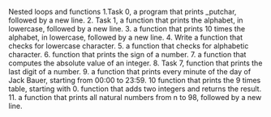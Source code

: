 Nested loops and functions
1.Task 0, a program that prints _putchar, followed by a new line.
2. Task 1,
a function that prints the alphabet, in lowercase, followed by a new line.
3. a function that prints 10 times the alphabet, in lowercase, followed by a new line.
4. Write a function that checks for lowercase character.
5. a function that checks for alphabetic character.
6.  function that prints the sign of a number.
7. a function that computes the absolute value of an integer.
8. Task 7, function that prints the last digit of a number.
9. a function that prints every minute of the day of Jack Bauer, starting from 00:00 to 23:59.
10 function that prints the 9 times table, starting with 0.
 function that adds two integers and returns the result.
11. a function that prints all natural numbers from n to 98, followed by a new line.




